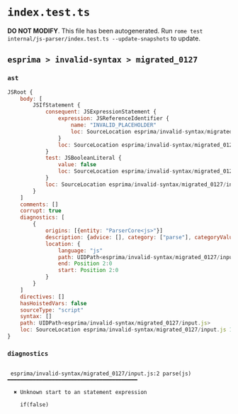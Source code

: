 # `index.test.ts`

**DO NOT MODIFY**. This file has been autogenerated. Run `rome test internal/js-parser/index.test.ts --update-snapshots` to update.

## `esprima > invalid-syntax > migrated_0127`

### `ast`

```javascript
JSRoot {
	body: [
		JSIfStatement {
			consequent: JSExpressionStatement {
				expression: JSReferenceIdentifier {
					name: "INVALID_PLACEHOLDER"
					loc: SourceLocation esprima/invalid-syntax/migrated_0127/input.js 2:0-2:0
				}
				loc: SourceLocation esprima/invalid-syntax/migrated_0127/input.js 2:0-2:0
			}
			test: JSBooleanLiteral {
				value: false
				loc: SourceLocation esprima/invalid-syntax/migrated_0127/input.js 1:3-1:8
			}
			loc: SourceLocation esprima/invalid-syntax/migrated_0127/input.js 1:0-2:0
		}
	]
	comments: []
	corrupt: true
	diagnostics: [
		{
			origins: [{entity: "ParserCore<js>"}]
			description: {advice: [], category: ["parse"], categoryValue: "js", message: [RAW_MARKUP {value: "Unknown start to an "}, "statement expression"]}
			location: {
				language: "js"
				path: UIDPath<esprima/invalid-syntax/migrated_0127/input.js>
				end: Position 2:0
				start: Position 2:0
			}
		}
	]
	directives: []
	hasHoistedVars: false
	sourceType: "script"
	syntax: []
	path: UIDPath<esprima/invalid-syntax/migrated_0127/input.js>
	loc: SourceLocation esprima/invalid-syntax/migrated_0127/input.js 1:0-2:0
}
```

### `diagnostics`

```

 esprima/invalid-syntax/migrated_0127/input.js:2 parse(js) ━━━━━━━━━━━━━━━━━━━━━━━━━━━━━━━━━━━━━━━━━

  ✖ Unknown start to an statement expression

    if(false)


```
